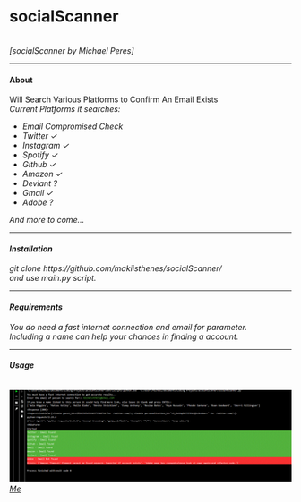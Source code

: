 <h1>socialScanner</h1><br>
<i>[socialScanner by Michael Peres]</i><hr>
<h4>About</h4>
Will Search Various Platforms to Confirm An Email Exists<br>
<i>Current Platforms it searches:<i><br>
<ul>
  <li>Email Compromised Check</li>
  <li>Twitter ✓</li>
   <li>Instagram ✓</li>
   <li>Spotify ✓</li>
   <li>Github ✓</li>
   <li>Amazon ✓</li>
   <li>Deviant ?</li>
   <li>Gmail ✓</li>
   <li>Adobe ?</li>
</ul>  
And more to come...  <br>
<hr>
<h4>Installation</h4>
git clone https://github.com/makiisthenes/socialScanner/ <br>
and use main.py script.<br>
<hr>
<h4>Requirements</h4>
You do need a fast internet connection and email for parameter.<br>
Including a name can help your chances in finding a account.<br>
<hr>
<h4>Usage</h4><br>
<img src='https://raw.githubusercontent.com/makiisthenes/socialScanner/master/WORKING_PIC.png'>
  <a href='https://github.com/makiisthenes'>Me</a>
